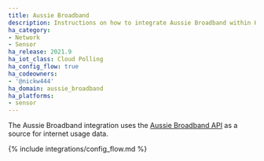 ```yaml
---
title: Aussie Broadband
description: Instructions on how to integrate Aussie Broadband within Home Assistant.
ha_category:
- Network
- Sensor
ha_release: 2021.9
ha_iot_class: Cloud Polling
ha_config_flow: true
ha_codeowners:
- '@nickw444'
ha_domain: aussie_broadband
ha_platforms:
- sensor
---
```


The Aussie Broadband integration uses the [Aussie Broadband API](https://myaussie-api.aussiebroadband.com.au) as a source for internet usage data.

{% include integrations/config_flow.md %}
